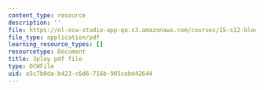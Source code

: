 ```yaml
---
content_type: resource
description: ''
file: https://ol-ocw-studio-app-qa.s3.amazonaws.com/courses/15-s12-blockchain-and-money-fall-2018/a5c7b0dab423c6d6716b905cebd42644_l0vD_FBWk0g.pdf
file_type: application/pdf
learning_resource_types: []
resourcetype: Document
title: 3play pdf file
type: OCWFile
uid: a5c7b0da-b423-c6d6-716b-905cebd42644
---
```

